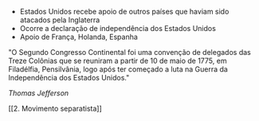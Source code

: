 - Estados Unidos recebe apoio de outros países que haviam sido atacados pela Inglaterra
- Ocorre a declaração de independência dos Estados Unidos 
- Apoio de França, Holanda, Espanha

"O Segundo Congresso Continental foi uma convenção de delegados das Treze Colônias que se reuniram a partir de 10 de maio de 1775, em Filadélfia, Pensilvânia, logo após ter começado a luta na Guerra da Independência dos Estados Unidos."

*Thomas Jefferson*


[[2. Movimento separatista]]